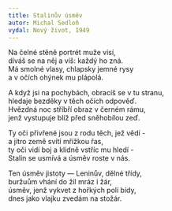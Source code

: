 ```yaml
---
title: Stalinův úsměv
autor: Michal Sedloň
vydal: Nový život, 1949
---
```


Na čelné stěně portrét muže visí,  
díváš se na něj a víš: každý ho zná.  
Má smolné vlasy, chlapsky jemné rysy  
a v očích ohýnek mu plápolá.  
 
A když jsi na pochybách, obracíš se v tu stranu,  
hledaje bezděky v těch očích odpověď.  
Hvězdná noc stříbří obraz v černém rámu,  
jenž vystupuje blíž před sněhobílou zeď.  
 
Ty oči přivřené jsou z rodu těch, jež vědí -   
a jitro země svítí mřížkou řas,  
ty oči vidí boj a klidně vstříc mu hledí -  
Stalin se usmívá a úsměv roste v nás.  
 
Ten úsměv jistoty — Leninův, dělné třídy,  
buržuům vhání do žil mráz i žár,  
úsměv, jenž vykvet z hořkých polí bídy,  
dnes jako vlajku zvedám na stožár.  